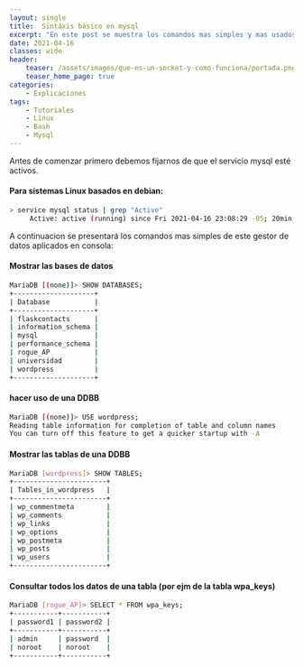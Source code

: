 ```yaml
---
layout: single
title:  Sintáxis básico en mysql
excerpt: "En este post se muestra los comandos mas simples y mas usados en este gestor de datos"
date: 2021-04-16
classes: wide
header:
    teaser: /assets/images/que-es-un-socket-y-como-funciona/portada.png
    teaser_home_page: true
categories:
    - Explicaciones
tags:
    - Tutoriales
    - Linux
    - Bash
    - Mysql
---
```


Antes de comenzar primero debemos fijarnos de que el servicio mysql esté activos.
#### Para sistemas Linux basados en debian:
```bash
> service mysql status | grep "Active"
     Active: active (running) since Fri 2021-04-16 23:08:29 -05; 20min ago
```

A continuacion se presentará los comandos mas simples de este gestor de datos aplicados en consola:

#### Mostrar las bases de datos
```bash
MariaDB [(none)]> SHOW DATABASES;
+--------------------+
| Database           |
+--------------------+
| flaskcontacts      |
| information_schema |
| mysql              |
| performance_schema |
| rogue_AP           |
| universidad        |
| wordpress          |
+--------------------+
```

#### hacer uso de una DDBB
```bash
MariaDB [(none)]> USE wordpress;
Reading table information for completion of table and column names
You can turn off this feature to get a quicker startup with -A

```

#### Mostrar las tablas de una DDBB
```bash
MariaDB [wordpress]> SHOW TABLES;
+-----------------------+
| Tables_in_wordpress   |
+-----------------------+
| wp_commentmeta        |
| wp_comments           |
| wp_links              |
| wp_options            |
| wp_postmeta           |
| wp_posts              |
| wp_users              |
+-----------------------+
```

#### Consultar todos los datos de una tabla (por ejm de la tabla wpa_keys)
```bash
MariaDB [rogue_AP]> SELECT * FROM wpa_keys;
+-----------+-----------+
| password1 | password2 |
+-----------+-----------+
| admin     | password  |
| noroot    | noroot    |
+-----------+-----------+

```
